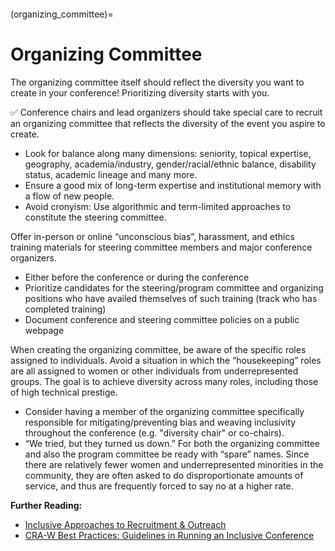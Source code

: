 ```{tags} Organization-and-Program-Committees, Embracing-Diverse-Voices-and-Experiences, Unconscious-and-Implicit-Bias, Tokenism
```

(organizing_committee)=
# Organizing Committee

The organizing committee itself should reflect the diversity you want to create in your conference! 
Prioritizing diversity starts with you.

✅ Conference chairs and lead organizers should take special care to recruit an organizing committee that reflects the diversity of the event you aspire to create.

- Look for balance along many dimensions: seniority, topical expertise, geography, academia/industry, gender/racial/ethnic balance, disability status, academic lineage and many more.
- Ensure a good mix of long-term expertise and institutional memory with a flow of new people.
- Avoid cronyism: Use algorithmic and term-limited approaches to constitute the steering committee.

Offer in-person or online “unconscious bias”, harassment, and ethics training materials for steering committee members and major conference organizers.
- Either before the conference or during the conference
- Prioritize candidates for the steering/program committee and organizing positions who have availed themselves of such training (track who has completed training)
- Document conference and steering committee policies on a public webpage

When creating the organizing committee, be aware of the specific roles assigned to individuals. Avoid a situation in which the “housekeeping” roles are all assigned to women or other individuals from underrepresented groups. The goal is to achieve diversity across many roles, including those of high technical prestige.
- Consider having a member of the organizing committee specifically responsible for mitigating/preventing bias and weaving inclusivity throughout the conference (e.g. "diversity chair" or co-chairs).
- “We tried, but they turned us down.” For both the organizing committee and also the program committee be ready with “spare” names. Since there are relatively fewer women and underrepresented minorities in the community, they are often asked to do disproportionate amounts of service, and thus are frequently forced to say no at a higher rate.

**Further Reading:**

- [Inclusive Approaches to Recruitment & Outreach](https://www.numfocus.org/blog/inclusive-approaches-to-recruitment-outreach-notes-from-the-disc-unconference/)
- [CRA-W Best Practices: Guidelines in Running an Inclusive Conference](https://cra.org/cra-w/wp-content/uploads/sites/5/2018/05/CRAW-Best-Practices-for-Conferences-v5.pdf)


